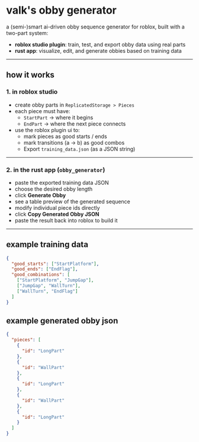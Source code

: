 # valk's obby generator

a (semi-)smart ai-driven obby sequence generator for roblox, built with a two-part system:

- **roblox studio plugin**: train, test, and export obby data using real parts
- **rust app**: visualize, edit, and generate obbies based on training data

---

## how it works

### 1. in roblox studio

- create obby parts in `ReplicatedStorage > Pieces`
- each piece must have:
  - `StartPart` → where it begins
  - `EndPart` → where the next piece connects
- use the roblox plugin ui to:
  - mark pieces as good starts / ends
  - mark transitions (a → b) as good combos
  - Export `training_data.json` (as a JSON string)

---

### 2. in the rust app (`obby_generator`)

- paste the exported training data JSON
- choose the desired obby length
- click **Generate Obby**
- see a table preview of the generated sequence
- modify individual piece ids directly
- click **Copy Generated Obby JSON**
- paste the result back into roblox to build it

---

## example training data
```json
{
  "good_starts": ["StartPlatform"],
  "good_ends": ["EndFlag"],
  "good_combinations": [
    ["StartPlatform", "JumpGap"],
    ["JumpGap", "WallTurn"],
    ["WallTurn", "EndFlag"]
  ]
}
```

## example generated obby json
```json
{
  "pieces": [
    {
      "id": "LongPart"
    },
    {
      "id": "WallPart"
    },
    {
      "id": "LongPart"
    },
    {
      "id": "WallPart"
    },
    {
      "id": "LongPart"
    }
  ]
}
```